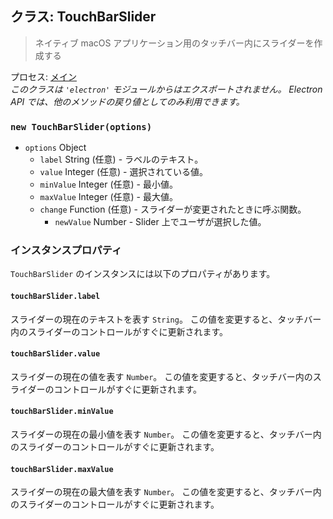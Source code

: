 ## クラス: TouchBarSlider

> ネイティブ macOS アプリケーション用のタッチバー内にスライダーを作成する

プロセス: [メイン](../glossary.md#main-process)<br /> _このクラスは `'electron'` モジュールからはエクスポートされません。 Electron API では、他のメソッドの戻り値としてのみ利用できます。_

### `new TouchBarSlider(options)`

* `options` Object
  * `label` String (任意) - ラベルのテキスト。
  * `value` Integer (任意) - 選択されている値。
  * `minValue` Integer (任意) - 最小値。
  * `maxValue` Integer (任意) - 最大値。
  * `change` Function (任意) - スライダーが変更されたときに呼ぶ関数。
    * `newValue` Number - Slider 上でユーザが選択した値。

### インスタンスプロパティ

`TouchBarSlider` のインスタンスには以下のプロパティがあります。

#### `touchBarSlider.label`

スライダーの現在のテキストを表す `String`。 この値を変更すると、タッチバー内のスライダーのコントロールがすぐに更新されます。

#### `touchBarSlider.value`

スライダーの現在の値を表す `Number`。 この値を変更すると、タッチバー内のスライダーのコントロールがすぐに更新されます。

#### `touchBarSlider.minValue`

スライダーの現在の最小値を表す `Number`。 この値を変更すると、タッチバー内のスライダーのコントロールがすぐに更新されます。

#### `touchBarSlider.maxValue`

スライダーの現在の最大値を表す `Number`。 この値を変更すると、タッチバー内のスライダーのコントロールがすぐに更新されます。
